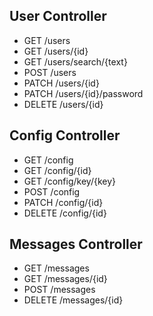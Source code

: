 ## User Controller

* GET /users
* GET /users/{id}
* GET /users/search/{text}
* POST /users
* PATCH /users/{id}
* PATCH /users/{id}/password
* DELETE /users/{id}

## Config Controller

* GET /config
* GET /config/{id}
* GET /config/key/{key}
* POST /config
* PATCH /config/{id}
* DELETE /config/{id} 

## Messages Controller

* GET /messages
* GET /messages/{id}
* POST /messages
* DELETE /messages/{id}